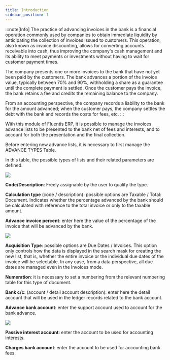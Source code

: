 ```yaml
---
title: Introduction 
sidebar_position: 1
---
```


:::note[Info]
The practice of advancing invoices in the bank is a financial operation commonly used by companies to obtain immediate liquidity by anticipating the collection of invoices issued to customers. This operation, also known as invoice discounting, allows for converting accounts receivable into cash, thus improving the company's cash management and its ability to meet payments or investments without having to wait for customer payment times.

The company presents one or more invoices to the bank that have not yet been paid by the customers. The bank advances a portion of the invoice value, typically between 70% and 90%, withholding a share as a guarantee until the complete payment is settled. Once the customer pays the invoice, the bank retains a fee and credits the remaining balance to the company.

From an accounting perspective, the company records a liability to the bank for the amount advanced; when the customer pays, the company settles the debt with the bank and records the costs for fees, etc.
:::

With this module of Fluentis ERP, it is possible to manage the invoices advance lists to be presented to the bank net of fees and interests, and to account for both the presentation and the final collection.

Before entering new advance lists, it is necessary to first manage the ADVANCE TYPES Table.

In this table, the possible types of lists and their related parameters are defined.

![](/img/it-it/treasury/advance/advances-collections/image01.png)

**Code/Description**: Freely assignable by the user to qualify the type.

**Calculation type** (code / description): possible options are Taxable / Total: Document. Indicates whether the percentage advanced by the bank should be calculated with reference to the total invoice or only to the taxable amount.

**Advance invoice percent**: enter here the value of the percentage of the invoice that will be advanced by the bank.

![](/img/it-it/treasury/advance/advances-collections/image02.png)

**Acquisition Type**: possible options are Due Dates / Invoices. This option only controls how the data is displayed in the search mask for creating the new list, that is, whether the entire invoice or the individual due dates of the invoice will be selectable. In any case, from a data perspective, all due dates are managed even in the Invoices mode.

**Numeration**: it is necessary to set a numbering from the relevant numbering table for this type of document.

**Bank c/c**: (account / detail account description): enter here the detail account that will be used in the ledger records related to the bank account.

**Advance bank account**: enter the support account used to account for the bank advance.

![](/img/it-it/treasury/advance/advances-collections/image03.png)

**Passive interest account**: enter the account to be used for accounting interests.

**Charges bank account**: enter the account to be used for accounting bank fees.